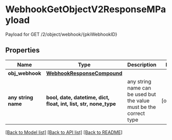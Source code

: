 # WebhookGetObjectV2ResponseMPayload

Payload for GET /2/object/webhook/{pkiWebhookID}

## Properties
Name | Type | Description | Notes
------------ | ------------- | ------------- | -------------
**obj_webhook** | [**WebhookResponseCompound**](WebhookResponseCompound.md) |  | 
**any string name** | **bool, date, datetime, dict, float, int, list, str, none_type** | any string name can be used but the value must be the correct type | [optional]

[[Back to Model list]](../README.md#documentation-for-models) [[Back to API list]](../README.md#documentation-for-api-endpoints) [[Back to README]](../README.md)


